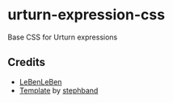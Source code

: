 urturn-expression-css
=====================

Base CSS for Urturn expressions

Credits
-------

- [LeBenLeBen](http://github.com/LeBenLeBen)
- [Template](http://github.com/stephband/template) by [stephband](http://github.com/stephband)
